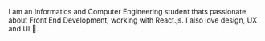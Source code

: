 I am an Informatics and Computer Engineering student thats passionate about Front End Development, working with React.js. I also love design, UX and UI 👋.

